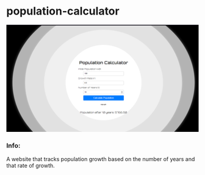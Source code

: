 # population-calculator

![population callculator website](/images/popcal.png)

### Info:
A website that tracks population growth based on the number of years and that rate of growth.
